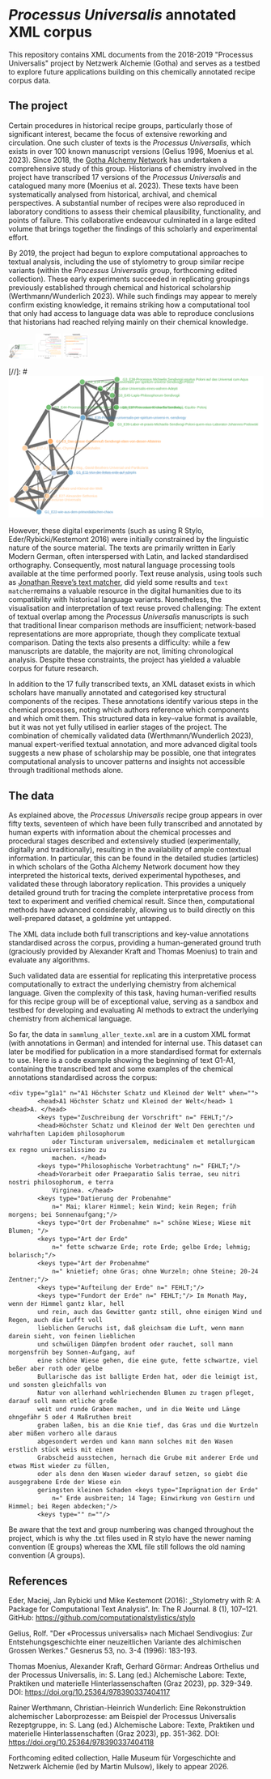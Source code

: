 # *Processus Universalis* annotated XML corpus
This repository contains XML documents from the 2018-2019 "Processus Universalis" project by Netzwerk Alchemie (Gotha) and serves as a testbed to explore future applications building on this chemically annotated recipe corpus data.

## The project
Certain procedures in historical recipe groups, particularly those of significant interest, became the focus of extensive reworking and circulation. One such cluster of texts is the *Processus Universalis*, which exists in over 100 known manuscript versions (Gelius 1996, Moenius et al. 2023).
Since 2018, the [Gotha Alchemy Network](https://www.uni-erfurt.de/en/gotha-research-centre/research/working-groups-and-networks/alchemy-network) has undertaken a comprehensive study of this group. Historians of chemistry involved in the project have transcribed 17 versions of the *Processus Universalis* and catalogued many more (Moenius et al. 2023). These texts have been systematically analysed from historical, archival, and chemical perspectives. A substantial number of recipes were also reproduced in laboratory conditions to assess their chemical plausibility, functionality, and points of failure. This collaborative endeavour culminated in a large edited volume that brings together the findings of this scholarly and experimental effort.

By 2019, the project had begun to explore computational approaches to textual analysis, including the use of stylometry to group similar recipe variants (within the *Processus Universalis* group, forthcoming edited collection). These early experiments succeeded in replicating groupings previously established through chemical and historical scholarship (Werthmann/Wunderlich 2023). While such findings may appear to merely confirm existing knowledge, it remains striking how a computational tool that only had access to language data was able to reproduce conclusions that historians had reached relying mainly on their chemical knowledge. 


<img alt="Network output of R Stylo analysis" src="https://github.com/sarahalang/processus-universalis/blob/main/_edersDelta_100-1000mfw_stylo-network_.png" width="50">
<img alt="R Stylo CA, Eder's Delta" src="https://github.com/sarahalang/processus-universalis/blob/main/_processusUniversalis2025_CA_300_MFWs_Culled_0__Eder's%20Delta_.png" width="50">
<img alt="R Stylo MDS" src="https://github.com/sarahalang/processus-universalis/blob/main/_processusUniversalis2025_MDS_300_MFWs_Culled_0_.png" width="50">

[//]: # ![Network output of R Stylo analysis](https://github.com/sarahalang/processus-universalis/blob/main/_edersDelta_100-1000mfw_stylo-network_.png)

However, these digital experiments (such as using R Stylo, Eder/Rybicki/Kestemont 2016) were initially constrained by the linguistic nature of the source material. The texts are primarily written in Early Modern German, often interspersed with Latin, and lacked standardised orthography. Consequently, most natural language processing tools available at the time performed poorly. Text reuse analysis, using tools such as [Jonathan Reeve’s text matcher](github.com/JonathanReeve/text-matcher), did yield some results and `text matcher`remains a valuable resource in the digital humanities due to its compatibility with historical language variants. Nonetheless, the visualisation and interpretation of text reuse proved challenging: The extent of textual overlap among the *Processus Universalis* manuscripts is such that traditional linear comparison methods are insufficient; network-based representations are more appropriate, though they complicate textual comparison. Dating the texts also presents a difficulty: while a few manuscripts are datable, the majority are not, limiting chronological analysis. Despite these constraints, the project has yielded a valuable corpus for future research. 

In addition to the 17 fully transcribed texts, an XML dataset exists in which scholars have manually annotated and categorised key structural components of the recipes. These annotations identify various steps in the chemical processes, noting which authors reference which components and which omit them. This structured data in key–value format is  available, but it was not yet fully utilised in earlier stages of the project. 
The combination of chemically validated data (Werthmann/Wunderlich 2023), manual expert-verified textual annotation, and more advanced digital tools suggests a new phase of scholarship may be possible, one that integrates computational analysis to uncover patterns and insights not accessible through traditional methods alone.


## The data
As explained above, the *Processus Universalis* recipe group appears in over fifty texts, seventeen of which have been fully transcribed and annotated by human experts with information about the chemical processes and procedural stages described and extensively studied (experimentally, digitally and traditionally), resulting in the availability of ample contextual information. In particular, this can be found in the detailed studies (articles) in which scholars of the Gotha Alchemy Network document how they interpreted the historical texts, derived experimental hypotheses, and validated these through laboratory replication. This provides a uniquely detailed ground truth for tracing the complete interpretative process from text to experiment and verified chemical result. Since then, computational methods have advanced considerably, allowing us to build directly on this well-prepared dataset, a goldmine yet untapped.

The XML data include both full transcriptions and key-value annotations standardised across the corpus, providing a human-generated ground truth (graciously provided by Alexander Kraft and Thomas Moenius) to train and evaluate any algorithms.

Such validated data are essential for replicating this interpretative process computationally to extract the underlying chemistry from alchemical language. Given the complexity of this task, having human-verified results for this recipe group will be of exceptional value, serving as a sandbox and testbed for developing and evaluating AI methods to extract the underlying chemistry from alchemical language.

So far, the data in `sammlung_aller_texte.xml` are in a custom XML format (with annotations in German) and intended for internal use. This dataset can later be modified for publication in a more standardised format for externals to use. Here is a code example showing the beginning of text G1-A1, containing the transcribed text and some examples of the chemical annotations standardised across the corpus:
```
<div type="g1a1" n="A1 Höchster Schatz und Kleinod der Welt" when="">
        <head>A1 Höchster Schatz und Kleinod der Welt</head> 1 <head>A. </head>
        <keys type="Zuschreibung der Vorschrift" n=" FEHLT;"/>
        <head>Höchster Schatz und Kleinod der Welt Den gerechten und wahrhaften Lapidem philosophorum
            oder Tincturam universalem, medicinalem et metallurgicam ex regno universalissimo zu
            machen. </head>
        <keys type="Philosophische Vorbetrachtung" n=" FEHLT;"/>
        <head>Vorarbeit oder Praeparatio Salis terrae, seu nitri nostri philosophorum, e terra
            Virginea. </head>
        <keys type="Datierung der Probenahme"
            n=" Mai; klarer Himmel; kein Wind; kein Regen; früh morgens; bei Sonnenaufgang;"/>
        <keys type="Ort der Probenahme" n=" schöne Wiese; Wiese mit Blumen; "/>
        <keys type="Art der Erde"
            n=" fette schwarze Erde; rote Erde; gelbe Erde; lehmig; bolarisch;"/>
        <keys type="Art der Probenahme"
            n=" knietief; ohne Gras; ohne Wurzeln; ohne Steine; 20-24 Zentner;"/>
        <keys type="Aufteilung der Erde" n=" FEHLT;"/>
        <keys type="Fundort der Erde" n=" FEHLT;"/> Im Monath May, wenn der Himmel gantz klar, hell
        und rein, auch das Gewitter gantz still, ohne einigen Wind und Regen, auch die Lufft voll
        lieblichen Geruchs ist, daß gleichsam die Luft, wenn mann darein sieht, von feinen lieblichen
        und schwüligen Dämpfen brodent oder rauchet, soll mann morgensfrüh bey Sonnen-Aufgang, auf
        eine schöne Wiese gehen, die eine gute, fette schwartze, viel beßer aber roth oder gelbe
        Bullarische das ist balligte Erden hat, oder die leimigt ist, und sonsten gleichfalls von
        Natur von allerhand wohlriechenden Blumen zu tragen pfleget, darauf soll mann etliche große
        weit und runde Graben machen, und in die Weite und Länge ohngefähr 5 oder 4 Maßruthen breit
        graben laßen, bis an die Knie tief, das Gras und die Wurtzeln aber müßen vorhero alle daraus
        abgesondert werden und kann mann solches mit den Wasen erstlich stück weis mit einem
        Grabscheid ausstechen, hernach die Grube mit anderer Erde und etwas Mist wieder zu füllen,
        oder als denn den Wasen wieder darauf setzen, so giebt die ausgegrabene Erde der Wiese ein
        geringsten kleinen Schaden <keys type="Imprägnation der Erde"
            n=" Erde ausbreiten; 14 Tage; Einwirkung von Gestirn und Himmel; bei Regen abdecken;"/>
        <keys type="" n=""/>
```
Be aware that the text and group numbering was changed throughout the project, which is why the .txt files used in R stylo have the newer naming convention (E groups) whereas the XML file still follows the old naming convention (A groups). 

## References
Eder, Maciej, Jan Rybicki und Mike Kestemont (2016): „Stylometry with R: A Package for Computational Text Analysis“. In: The R Journal. 8 (1), 107–121.
GitHub: https://github.com/computationalstylistics/stylo

Gelius, Rolf. "Der «Processus universalis» nach Michael Sendivogius: Zur Entstehungsgeschichte einer neuzeitlichen Variante des alchimischen Grossen Werkes." Gesnerus 53, no. 3-4 (1996): 183-193.

Thomas Moenius, Alexander Kraft, Gerhard Görmar: Andreas Orthelius und der Processus Universalis, in: S. Lang (ed.) Alchemische Labore: Texte, Praktiken und materielle Hinterlassenschaften (Graz 2023), pp. 329-349. DOI: https://doi.org/10.25364/978390337404117 

Rainer Werthmann, Christian-Heinrich Wunderlich: Eine Rekonstruktion alchemischer Laborprozesse: am Beispiel der Processus Universalis Rezeptgruppe, in: S. Lang (ed.) Alchemische Labore: Texte, Praktiken und materielle Hinterlassenschaften (Graz 2023), pp. 351-362. DOI: https://doi.org/10.25364/978390337404118 

Forthcoming edited collection, Halle Museum für Vorgeschichte and Netzwerk Alchemie (led by Martin Mulsow), likely to appear 2026. 


